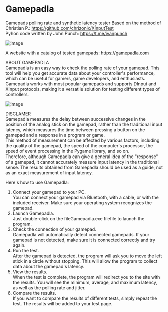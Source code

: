 # Gamepadla
Gamepads polling rate and synthetic latency tester
Based on the method of Christian P.: https://github.com/chrizonix/XInputTest  
Pyhon code written by John Punch: https://t.me/ivanpunch

![image](https://github.com/cakama3a/Gamepadla/assets/15096106/5ea9dfba-e31a-4911-960b-0cc9d2f66bc4)

A website with a catalog of tested gamepads: https://gamepadla.com

ABOUT GAMEPADLA  
Gamepadla is an easy way to check the polling rate of your gamepad. This tool will help you get accurate data about your controller's performance, which can be useful for gamers, game developers, and enthusiasts.  
Gamepadla works with most popular gamepads and supports DInput and XInput protocols, making it a versatile solution for testing different types of controllers.  

![image](https://github.com/cakama3a/Gamepadla/assets/15096106/394e95a0-2799-477c-891f-88d52bdc7594)

DISCLAMER  
Gamepadla measures the delay between successive changes in the position of the analog stick on the gamepad, rather than the traditional input latency, which measures the time between pressing a button on the gamepad and a response in a program or game.  
This method of measurement can be affected by various factors, including the quality of the gamepad, the speed of the computer's processor, the speed of event processing in the Pygame library, and so on.  
Therefore, although Gamepadla can give a general idea of the "response" of a gamepad, it cannot accurately measure input latency in the traditional sense. The results obtained from Gamepadla should be used as a guide, not as an exact measurement of input latency.  

Here's how to use Gamepadla:  
1.  Connect your gamepad to your PC.  
    You can connect your gamepad via Bluetooth, with a cable, or with the included receiver. Make sure your operating system recognizes the gamepad.  
2.  Launch Gamepadla.  
    Just double-click on the fileGamepadla.exe filefile to launch the program.  
3.  Check the connection of your gamepad.  
    Gamepadla will automatically detect connected gamepads. If your gamepad is not detected, make sure it is connected correctly and try again.  
4.  Run the test.  
    After the gamepad is detected, the program will ask you to move the left stick in a circle without stopping. This will allow the program to collect data about the gamepad's latency.  
5.  View the results.  
    When the test is complete, the program will redirect you to the site with the results. You will see the minimum, average, and maximum latency, as well as the polling rate and jitter.  
6.  Compare the results.  
    If you want to compare the results of different tests, simply repeat the test. The results will be added to your test page.  
